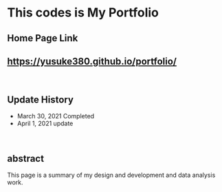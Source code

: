 # This codes is My Portfolio 
## Home Page Link
## https://yusuke380.github.io/portfolio/
<br>

## Update History
* March 30, 2021 Completed
* April 1, 2021 update  
<br>  

## abstract
This page is a summary of my design and development and data analysis work.

